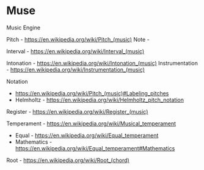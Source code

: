 # Muse

Music Engine

Pitch - https://en.wikipedia.org/wiki/Pitch_(music)
Note - 

Interval - https://en.wikipedia.org/wiki/Interval_(music)

Intonation - https://en.wikipedia.org/wiki/Intonation_(music)
Instrumentation - https://en.wikipedia.org/wiki/Instrumentation_(music)

Notation
  - https://en.wikipedia.org/wiki/Pitch_(music)#Labeling_pitches
  - Helmholtz - https://en.wikipedia.org/wiki/Helmholtz_pitch_notation

Register - https://en.wikipedia.org/wiki/Register_(music)

Temperament - https://en.wikipedia.org/wiki/Musical_temperament
  - Equal - https://en.wikipedia.org/wiki/Equal_temperament
  - Mathematics - https://en.wikipedia.org/wiki/Equal_temperament#Mathematics

Root - https://en.wikipedia.org/wiki/Root_(chord)
